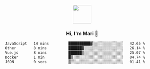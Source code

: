 <div align="center">
  <img src="https://media.giphy.com/media/v1.Y2lkPTc5MGI3NjExbWNrdHRsMmV6NHV1NGIwdXN6MmZpZ3g2c3oycDIxemcwdDluMjBmOCZlcD12MV9pbnRlcm5hbF9naWZfYnlfaWQmY3Q9cw/XEOUMqltCrGdCnatFF/giphy.gif" width="60px" align="center">
  <h3>Hi, I'm Mari 👋</h3>
</div>

<!--START_SECTION:waka-->

```txt
JavaScript   14 mins         ██████████▓░░░░░░░░░░░░░░   42.65 %
Other        8 mins          ██████▓░░░░░░░░░░░░░░░░░░   26.14 %
Vue.js       8 mins          ██████▒░░░░░░░░░░░░░░░░░░   25.07 %
Docker       1 min           █▒░░░░░░░░░░░░░░░░░░░░░░░   04.74 %
JSON         0 secs          ▒░░░░░░░░░░░░░░░░░░░░░░░░   01.41 %
```

<!--END_SECTION:waka-->
